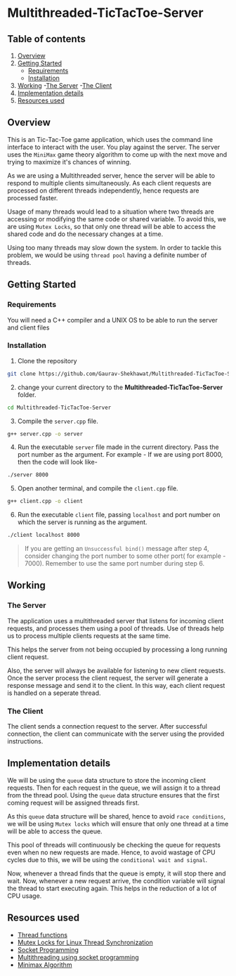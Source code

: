 # Multithreaded-TicTacToe-Server

## Table of contents
1. [Overview](#overview)
2. [Getting Started](#getting-started)
    - [Requirements](#requirements)
    - [Installation](#installation)
3. [Working](#working)
    -[The Server](#the-server)
    -[The Client](#the-client)
4. [Implementation details](#implementation-details)
5. [Resources used](#resources-used)

## Overview

This is an Tic-Tac-Toe game application, which uses the command line interface to interact with the user. You play against the server. The server uses the `MiniMax` game theory algorithm to come up with the next move and trying to maximize it's chances of winning.

  
As we are using a Multithreaded server, hence the server will be able to respond to multiple clients simultaneously. As each client requests are processed on different threads independently, hence requests are processed faster.

Usage of many threads would lead to a situation where two threads are accessing or modifying the same code or shared variable. To avoid this, we are using `Mutex Locks`, so that only one thread will be able to access the shared code and do the necessary changes at a time.

Using too many threads may slow down the system. In order to tackle this problem, we would be using `thread pool` having a definite number of threads.



## Getting Started

### Requirements  

You will need a C++ compiler and a UNIX OS to be able to run the server and client files 

### Installation

1. Clone the repository

```sh
git clone https://github.com/Gaurav-Shekhawat/Multithreaded-TicTacToe-Server.git
```
  
2. change your current directory to the **Multithreaded-TicTacToe-Server** folder.

```sh
cd Multithreaded-TicTacToe-Server
```

3. Compile the `server.cpp` file.

```sh
g++ server.cpp -o server
```

4. Run the executable `server` file made in the current directory. Pass the port number as the argument. For example - If we are using port 8000, then the code will look like-

```sh
./server 8000
```

5. Open another terminal, and compile the `client.cpp` file.
   
```sh
g++ client.cpp -o client
```

6. Run the executable `client` file, passing `localhost` and port number on which the server is running as the argument.

```sh
./client localhost 8000
```

> If you  are getting an `Unsuccessful bind()` message after step 4, consider changing the port number to some other port( for example - 7000). Remember to use the same port number during step 6.



## Working

### The Server  
The application uses a multithreaded server that listens for incoming client requests, and processes them using a pool of threads. Use of threads help us to process multiple clients requests at the same time. 

This helps the server from not being occupied by processing a long running client request.   

Also, the server will always be available for listening to new client requests. Once the server process the client request, the server will generate a response message and send it to the client. In this way, each client request is handled on a seperate thread.



### The Client

The client sends a connection request to the server. After successful connection, the client can communicate with the server using the provided instructions.

## Implementation details  

We will be using the `queue` data structure to store the incoming client requests. Then for each request in the queue, we will assign it to a thread from the thread pool. Using the `queue` data structure ensures that the first coming request will be assigned threads first.

As this `queue` data structure will be shared, hence to avoid `race conditions`, we will be using `Mutex locks` which will ensure that only one thread at a time will be able to access the queue.

This pool of threads will continuously be checking the queue for requests even when no new requests are made. Hence, to avoid wastage of CPU cycles due to this, we will be using the `conditional wait and signal`.

Now, whenever a thread finds that the queue is empty, it will stop there and wait. Now, whenever a new request arrive, the condition variable will signal the thread to start executing again. This helps in the reduction of a lot of CPU usage.



## Resources used
* [Thread functions](https://www.geeksforgeeks.org/thread-functions-in-c-c/)
* [Mutex Locks for Linux Thread Synchronization](https://www.geeksforgeeks.org/mutex-lock-for-linux-thread-synchronization/)
* [Socket Programming](https://www.geeksforgeeks.org/socket-programming-cc/)
* [Multithreading using socket programming](https://www.geeksforgeeks.org/handling-multiple-clients-on-server-with-multithreading-using-socket-programming-in-c-cpp/)
* [Minimax Algorithm](https://www.geeksforgeeks.org/minimax-algorithm-in-game-theory-set-1-introduction/)